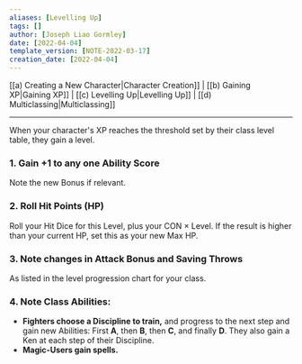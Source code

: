 ```yaml
---
aliases: [Levelling Up]
tags: []
author: [Joseph Liao Gormley]
date: [2022-04-04]
template_version: [NOTE-2022-03-17]
creation_date: [2022-04-04]
---
```

[[a) Creating a New Character|Character Creation]] | [[b) Gaining XP|Gaining XP]] | [[c) Levelling Up|Levelling Up]] | [[d) Multiclassing|Multiclassing]]
___
When your character's XP reaches the threshold set by their class level table, they gain a level.

### 1. Gain +1 to any one Ability Score
Note the new Bonus if relevant.

### 2. Roll Hit Points (HP)
Roll your Hit Dice for this Level, plus your CON $\times$ Level. If the result is higher than your current HP, set this as your new Max HP.

### 3. Note changes in Attack Bonus and Saving Throws
As listed in the level progression chart for your class.

### 4. **Note Class Abilities:**
- **Fighters choose a Discipline to train,** and progress to the next step and gain new Abilities: First **A**, then **B**, then **C**, and finally **D**. They also gain a Ken at each step of their Discipline.
- **Magic-Users gain spells.** <!--Revisit-->

